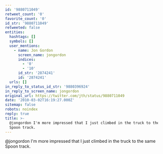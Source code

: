 ```yaml
---
id: '9880711049'
retweet_count: '0'
favorite_count: '0'
id_str: '9880711049'
retweeted: false
entities:
  hashtags: []
  symbols: []
  user_mentions:
    - name: Jon Gordon
      screen_name: jongordon
      indices:
        - '0'
        - '10'
      id_str: '2874241'
      id: '2874241'
  urls: []
in_reply_to_status_id_str: '9880396924'
in_reply_to_screen_name: jongordon
original_url: https://twitter.com/jth/status/9880711049
date: '2010-03-02T16:19:27.000Z'
sitemap: false
robots: noindex
reply: true
title: >-
  @jongordon I'm more impressed that I just climbed in the truck to the same
  Spoon track.
---
```


@jongordon I'm more impressed that I just climbed in the truck to the same Spoon track.